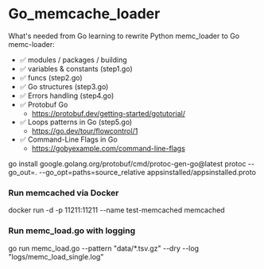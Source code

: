 # Go_memcache_loader

What's needed from Go learning to rewrite Python memc_loader to Go memc-loader:
- ✅ modules / packages / building
- ✅ variables & constants (step1.go)
- ✅ funcs (step2.go)
- ✅ Go structures (step3.go)
- ✅ Errors handling (step4.go)
- ✅ Protobuf Go
  - https://protobuf.dev/getting-started/gotutorial/
- ✅ Loops patterns in Go (step5.go)
  - https://go.dev/tour/flowcontrol/1
- ✅ Command-Line Flags in Go
  - https://gobyexample.com/command-line-flags



go install google.golang.org/protobuf/cmd/protoc-gen-go@latest
protoc --go_out=. --go_opt=paths=source_relative appsinstalled/appsinstalled.proto

### Run memcached via Docker
docker run -d -p 11211:11211 --name test-memcached memcached
### Run memc_load.go with logging
go run memc_load.go --pattern "data/*.tsv.gz" --dry --log "logs/memc_load_single.log"